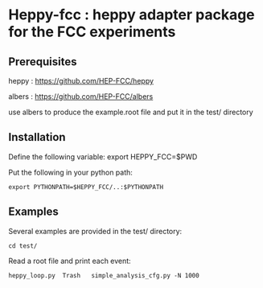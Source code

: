 Heppy-fcc : heppy adapter package for the FCC experiments
================================================================

Prerequisites
-------------

heppy : https://github.com/HEP-FCC/heppy

albers : https://github.com/HEP-FCC/albers

use albers to produce the example.root file and put it in the test/ directory

Installation
-

Define the following variable:
    export HEPPY_FCC=$PWD

Put the following in your python path:

    export PYTHONPATH=$HEPPY_FCC/..:$PYTHONPATH

Examples
--------

Several examples are provided in the test/ directory:

    cd test/

Read a root file and print each event:

    heppy_loop.py  Trash   simple_analysis_cfg.py -N 1000

